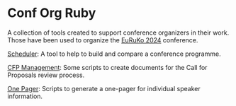 
# Conf Org Ruby

A collection of tools created to support conference organizers in their work.
Those have been used to organize the [EuRuKo 2024](https://2024.euruko.org)
conference.

[Scheduler](/scheduler): A tool to help to build and compare a conference
programme.

[CFP Management](/cfp_management): Some scripts to create documents for the
Call for Proposals review process.

[One Pager](/one_pager): Scripts to generate a one-pager for individual speaker
information.

